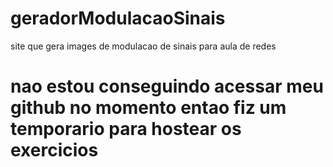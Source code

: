 # geradorModulacaoSinais
site que gera images de modulacao de sinais para aula de redes

# nao estou conseguindo acessar meu github no momento entao fiz um temporario para hostear os exercicios
